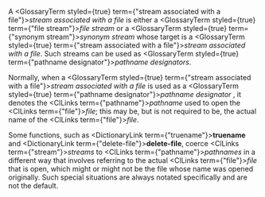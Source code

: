  



A <GlossaryTerm styled={true} term={"stream associated with a file"}><i>stream associated with a file</i></GlossaryTerm> is either a <GlossaryTerm styled={true} term={"file stream"}><i>file stream</i></GlossaryTerm> or a <GlossaryTerm styled={true} term={"synonym stream"}><i>synonym stream</i></GlossaryTerm> whose target is a <GlossaryTerm styled={true} term={"stream associated with a file"}><i>stream associated with a file</i></GlossaryTerm>. Such streams can be used as <GlossaryTerm styled={true} term={"pathname designator"}><i>pathname designators</i></GlossaryTerm>. 



Normally, when a <GlossaryTerm styled={true} term={"stream associated with a file"}><i>stream associated with a file</i></GlossaryTerm> is used as a <GlossaryTerm styled={true} term={"pathname designator"}><i>pathname designator</i></GlossaryTerm> , it denotes the <ClLinks  term={"pathname"}><i>pathname</i></ClLinks> used to open the <ClLinks  term={"file"}><i>file</i></ClLinks>; this may be, but is not required to be, the actual name of the <ClLinks  term={"file"}><i>file</i></ClLinks>. 



Some functions, such as <DictionaryLink  term={"truename"}><b>truename</b></DictionaryLink> and <DictionaryLink  term={"delete-file"}><b>delete-file</b></DictionaryLink>, coerce <ClLinks  term={"stream"}><i>streams</i></ClLinks> to <ClLinks  term={"pathname"}><i>pathnames</i></ClLinks> in a different way that involves referring to the actual <ClLinks  term={"file"}><i>file</i></ClLinks> that is open, which might or might not be the file whose name was opened originally. Such special situations are always notated specifically and are not the default. 



